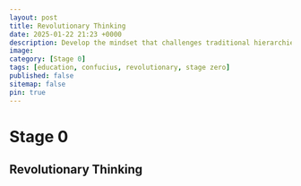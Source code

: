 ```yaml
---
layout: post
title: Revolutionary Thinking
date: 2025-01-22 21:23 +0000
description: Develop the mindset that challenges traditional hierarchies in knowledge and education. 
image: 
category: [Stage 0]
tags: [education, confucius, revolutionary, stage zero]
published: false
sitemap: false
pin: true
---
```

 # Stage 0
 ## Revolutionary Thinking
